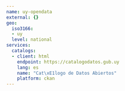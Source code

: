 ```yaml
---
name: uy-opendata
external: {}
geo:
  iso3166:
  - uy
  level: national
services:
  catalogs:
  - client: html
    endpoint: https://catalogodatos.gub.uy
    lang: es
    name: "Cat\xE1logo de Datos Abiertos"
    platform: ckan
---
```


